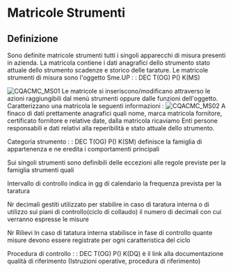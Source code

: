 # Matricole Strumenti
## Definizione
Sono definite matricole strumenti tutti i singoli apparecchi di misura presenti in azienda.
La matricola contiene i dati anagrafici dello strumento stato attuale dello strumento scadenze e storico delle tarature.
Le matricole strumenti di misura sono l'oggetto Sme.UP
 :  : DEC T(OG) P() K(MS)

![CQACMC_MS01](http://localhost:3000/immagini/CQACMC_02/CQACMC_MS01.png)
Le matricole si inseriscono/modificano attraverso le azioni raggiungibili dal menù strumenti oppure dalle funzioni dell'oggetto.
Caratterizzano una matricola le seguenti informazioni : 
![CQACMC_MS02](http://localhost:3000/immagini/CQACMC_02/CQACMC_MS02.png)
A finaco di dati prettamente anagrafici quali nome, marca matricola fornitore, certificato fornitore e relative date, dalla matricola ricaviamo Enti persone responsabili e dati relativi alla reperibilità e stato attuale dello strumento.

Categoria strumento
 :  : DEC T(OG) P() K(SM)
 definisce la famiglia di appartenenza e ne eredita i comportamenti principali

Sui singoli strumenti sono definibili delle eccezioni alle regole previste per la famiglia strumenti quali

Intervallo di controllo
 indica in gg di calendario la frequenza prevista per la taratura

Nr decimali gestiti
 utilizzato per stabilire in caso di taratura interna o di utilizzo sui piani di controllo(ciclo di collaudo) il numero di decimali con cui verranno espresse le misure

Nr Rilievi
 In caso di tatatura interna stabilisce in fase di controllo quante misure devono essere registrate per ogni caratteristica del ciclo

Procedura di controllo
 :  : DEC T(OG) P() K(DQ)
è il link alla documentazione qualità di riferimento (Istruzioni operative, procedura di riferimento)

